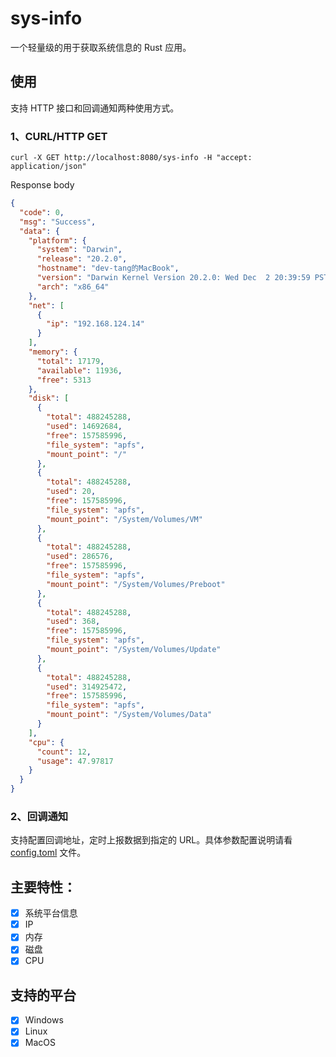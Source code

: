 # sys-info

一个轻量级的用于获取系统信息的 Rust 应用。

## 使用

支持 HTTP 接口和回调通知两种使用方式。

### 1、CURL/HTTP GET
``` shell
curl -X GET http://localhost:8080/sys-info -H "accept: application/json"
```
Response body
``` json
{
  "code": 0,
  "msg": "Success",
  "data": {
    "platform": {
      "system": "Darwin",
      "release": "20.2.0",
      "hostname": "dev-tang的MacBook",
      "version": "Darwin Kernel Version 20.2.0: Wed Dec  2 20:39:59 PST 2020; root:xnu-7195.60.75~1/RELEASE_X86_64",
      "arch": "x86_64"
    },
    "net": [
      {
        "ip": "192.168.124.14"
      }
    ],
    "memory": {
      "total": 17179,
      "available": 11936,
      "free": 5313
    },
    "disk": [
      {
        "total": 488245288,
        "used": 14692684,
        "free": 157585996,
        "file_system": "apfs",
        "mount_point": "/"
      },
      {
        "total": 488245288,
        "used": 20,
        "free": 157585996,
        "file_system": "apfs",
        "mount_point": "/System/Volumes/VM"
      },
      {
        "total": 488245288,
        "used": 286576,
        "free": 157585996,
        "file_system": "apfs",
        "mount_point": "/System/Volumes/Preboot"
      },
      {
        "total": 488245288,
        "used": 368,
        "free": 157585996,
        "file_system": "apfs",
        "mount_point": "/System/Volumes/Update"
      },
      {
        "total": 488245288,
        "used": 314925472,
        "free": 157585996,
        "file_system": "apfs",
        "mount_point": "/System/Volumes/Data"
      }
    ],
    "cpu": {
      "count": 12,
      "usage": 47.97817
    }
  }
}
```

### 2、回调通知
支持配置回调地址，定时上报数据到指定的 URL。具体参数配置说明请看 [config.toml](config.toml) 文件。


## 主要特性：  
- [x] 系统平台信息  
- [x] IP  
- [x] 内存  
- [x] 磁盘  
- [x] CPU

## 支持的平台
- [x] Windows  
- [x] Linux  
- [x] MacOS  
